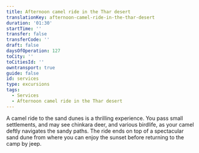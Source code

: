 ```yaml
---
title: Afternoon camel ride in the Thar desert
translationKey: afternoon-camel-ride-in-the-thar-desert
duration: '01:30'
startTime: ''
transfer: false
transferCode: ''
draft: false
daysOfOperation: 127
toCity: ''
toCitiesId: ''
owntransport: true
guide: false
id: services
type: excursions
tags:
  - Services
  - Afternoon camel ride in the Thar desert
---
```

A camel ride to the sand dunes is a thrilling experience. You pass small settlements, and may see chinkara deer, and various birdlife, as your camel deftly navigates the sandy paths. The ride ends on top of a spectacular sand dune from where you can enjoy the sunset before returning to the camp by jeep.